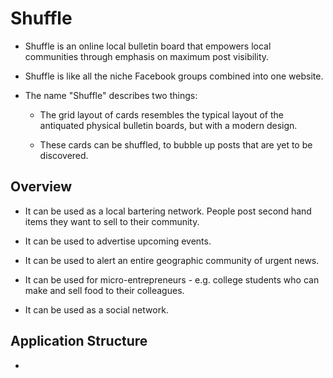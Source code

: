 # Shuffle #

*	Shuffle is an online local bulletin board that empowers local communities through emphasis on maximum post visibility. 

*	Shuffle is like all the niche Facebook groups combined into one website.

* 	The name "Shuffle" describes two things:
	* The grid layout of cards resembles the typical layout of the antiquated physical bulletin boards, but with a modern design.
	
	* These cards can be shuffled, to bubble up posts that are yet to be discovered. 

## Overview ##

*	It can be used as a local bartering network. People post second hand items they want to sell to their community.

* 	It can be used to advertise upcoming events.

*	It can be used to alert an entire geographic community of urgent news.

*	It can be used for micro-entrepreneurs - e.g. college students who can make and sell food to their colleagues.

*	It can be used as a social network.


## Application Structure ##

* 



